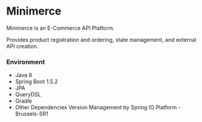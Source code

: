 # Minimerce

Minimerce is an E-Commerce API Platform.

Provides product registration and ordering, state management, and external API creation.

### Environment
* Java 8
* Spring Boot 1.5.2 
* JPA
* QueryDSL
* Gradle
* Other Dependencies Version Management by Spring IO Platform - Brussels-SR1

